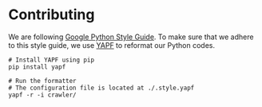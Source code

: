 # Contributing

We are following [Google Python Style Guide](https://google.github.io/styleguide/pyguide.html). To make sure that we adhere to this style guide, we use [YAPF](https://github.com/google/yapf) to reformat our Python codes. 

```Shell
# Install YAPF using pip
pip install yapf

# Run the formatter
# The configuration file is located at ./.style.yapf
yapf -r -i crawler/
```
